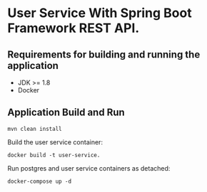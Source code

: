 # User Service With Spring Boot Framework REST API.

## Requirements for building and running the application

- JDK >= 1.8
- Docker

## Application Build and Run

```
mvn clean install
```

Build the user service container: 

```
docker build -t user-service.
```

Run postgres and user service containers as detached:

```
docker-compose up -d
```
